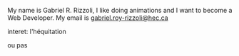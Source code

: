 My name is Gabriel R. Rizzoli, I like doing animations and I want to become a Web Developer.
My email is gabriel.roy-rizzoli@hec.ca

interet: l'héquitation

ou pas
